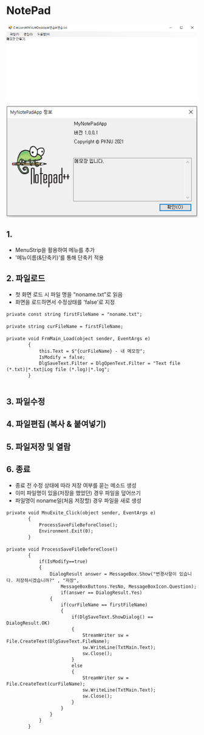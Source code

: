 # NotePad

<kbd>![NotePad](/Capture/WinForm/메모장.PNG "메모장")</kbd>

<kbd>![메모장 정보](/Capture/WinForm/메모장%20정보.PNG "메모장 정보")</kbd>

## 1.
- MenuStrip을 활용하여 메뉴를 추가
- '메뉴이름(&단축키)'를 통해 단축키 적용

## 2. 파일로드
- 첫 화면 로드 시 파일 명을 "noname.txt"로 읽음
- 화면을 로드하면서 수정상태를 'false'로 지정

```
private const string firstFileName = "noname.txt";

private string curFileName = firstFileName;
        
private void FrmMain_Load(object sender, EventArgs e)
        {
            this.Text = $"{curFileName} - 내 메모장";
            IsModify = false;
            DlgSaveText.Filter = DlgOpenText.Filter = "Text file (*.txt)|*.txt|Log file (*.log)|*.log";
        }
        

```

## 3. 파일수정

## 4. 파일편집 (복사 & 붙여넣기)


## 5. 파일저장 및 열람


## 6. 종료
- 종료 전 수정 상태에 따라 저장 여부를 묻는 메소드 생성
- 이미 파일명이 있을(저장을 했었던) 경우 파일을 덮어쓰기
- 파일명이 noname일(처음 저장할) 경우 파일을 새로 생성

```
private void MnuExite_Click(object sender, EventArgs e)
        {
            ProcessSaveFileBeforeClose();
            Environment.Exit(0);
        }

private void ProcessSaveFileBeforeClose()
        {
            if(IsModify==true)
            {
                DialogResult answer = MessageBox.Show("변경사항이 있습니다. 저장하시겠습니까?" , "저장",
                    MessageBoxButtons.YesNo, MessageBoxIcon.Question);
                    if(answer == DialogResult.Yes)
                {
                    if(curFileName == firstFileName)
                    {
                        if(DlgSaveText.ShowDialog() == DialogResult.OK)
                        {
                            StreamWriter sw = File.CreateText(DlgSaveText.FileName);
                            sw.WriteLine(TxtMain.Text);
                            sw.Close();
                        }
                        else
                        {
                            StreamWriter sw = File.CreateText(curFileName);
                            sw.WriteLine(TxtMain.Text);
                            sw.Close();
                        }
                    }
                }
            }
        }
```
